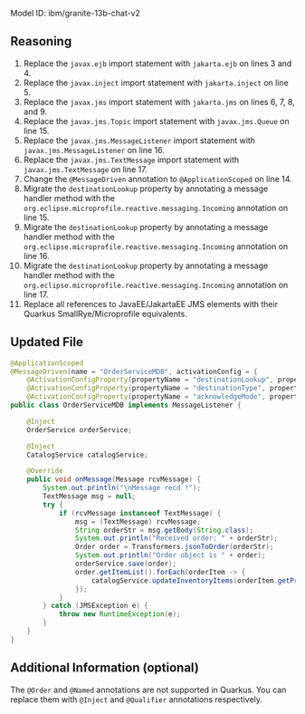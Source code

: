 Model ID: ibm/granite-13b-chat-v2
## Reasoning

1. Replace the `javax.ejb` import statement with `jakarta.ejb` on lines 3 and 4.
2. Replace the `javax.inject` import statement with `jakarta.inject` on line 5.
3. Replace the `javax.jms` import statement with `jakarta.jms` on lines 6, 7, 8, and 9.
4. Replace the `javax.jms.Topic` import statement with `javax.jms.Queue` on line 15.
5. Replace the `javax.jms.MessageListener` import statement with `javax.jms.MessageListener` on line 16.
6. Replace the `javax.jms.TextMessage` import statement with `javax.jms.TextMessage` on line 17.
7. Change the `@MessageDriven` annotation to `@ApplicationScoped` on line 14.
8. Migrate the `destinationLookup` property by annotating a message handler method with the `org.eclipse.microprofile.reactive.messaging.Incoming` annotation on line 15.
9. Migrate the `destinationLookup` property by annotating a message handler method with the `org.eclipse.microprofile.reactive.messaging.Incoming` annotation on line 16.
10. Migrate the `destinationLookup` property by annotating a message handler method with the `org.eclipse.microprofile.reactive.messaging.Incoming` annotation on line 17.
11. Replace all references to JavaEE/JakartaEE JMS elements with their Quarkus SmallRye/Microprofile equivalents.

## Updated File

```java
@ApplicationScoped
@MessageDriven(name = "OrderServiceMDB", activationConfig = {
    @ActivationConfigProperty(propertyName = "destinationLookup", propertyValue = "topic/orders"),
    @ActivationConfigProperty(propertyName = "destinationType", propertyValue = "javax.jms.Queue"),
    @ActivationConfigProperty(propertyName = "acknowledgeMode", propertyValue = "Auto-acknowledge")})
public class OrderServiceMDB implements MessageListener {

    @Inject
    OrderService orderService;

    @Inject
    CatalogService catalogService;

    @Override
    public void onMessage(Message rcvMessage) {
        System.out.println("\nMessage recd !");
        TextMessage msg = null;
        try {
            if (rcvMessage instanceof TextMessage) {
                msg = (TextMessage) rcvMessage;
                String orderStr = msg.getBody(String.class);
                System.out.println("Received order: " + orderStr);
                Order order = Transformers.jsonToOrder(orderStr);
                System.out.println("Order object is " + order);
                orderService.save(order);
                order.getItemList().forEach(orderItem -> {
                    catalogService.updateInventoryItems(orderItem.getProductId(), orderItem.getQuantity());
                });
            }
        } catch (JMSException e) {
            throw new RuntimeException(e);
        }
    }
}
```

## Additional Information (optional)

The `@Order` and `@Named` annotations are not supported in Quarkus. You can replace them with `@Inject` and `@Qualifier` annotations respectively.